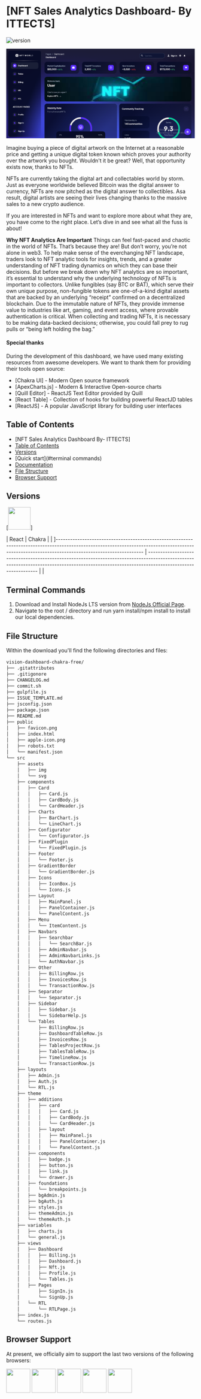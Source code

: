 # [NFT Sales Analytics Dashboard- By ITTECTS]

![version](https://img.shields.io/badge/version-1.0.0-blue.svg)

![Product Gif](src\assets\img\nft_readme.PNG)

Imagine buying a piece of digital artwork on the Internet at a reasonable price and getting a unique digital token known which proves your authority over the artwork you bought. Wouldn't it be great? Well, that opportunity exists now, thanks to NFTs.

NFTs are currently taking the digital art and collectables world by storm. Just as everyone worldwide believed Bitcoin was the digital answer to currency, NFTs are now pitched as the digital answer to collectibles. Asa result, digital artists are seeing their lives changing thanks to the massive sales to a new crypto audience. 

If you are interested in NFTs and want to explore more about what they are, you have come to the right place. Let’s dive in and see what all the fuss is about!

**Why NFT Analytics Are Important**
Things can feel fast-paced and chaotic in the world of NFTs. That’s because they are! But don’t worry, you’re not alone in web3. To help make sense of the everchanging NFT landscape, traders look to NFT analytic tools for insights, trends, and a greater understanding of NFT trading dynamics on which they can base their decisions.
But before we break down why NFT analytics are so important, it’s essential to understand why the underlying technology of NFTs is important to collectors. Unlike fungibles (say BTC or BAT), which serve their own unique purpose, non-fungible tokens are one-of-a-kind digital assets that are backed by an underlying “receipt” confirmed on a decentralized blockchain. Due to the immutable nature of NFTs, they provide immense value to industries like art, gaming, and event access, where provable authentication is critical.
When collecting and trading NFTs, it is necessary to be making data-backed decisions; otherwise, you could fall prey to rug pulls or “being left holding the bag.”


#### Special thanks

During the development of this dashboard, we have used many existing resources from awesome developers. We want to thank them for providing their tools open source:

- [Chakra UI] - Modern Open source framework
- [ApexCharts.js] - Modern & Interactive Open-source charts
- [Quill Editor] - ReactJS Text Editor provided by Quill
- [React Table] - Collection of hooks for building powerful ReactJD tables
- [ReactJS] - A popular JavaScript library for building user interfaces


## Table of Contents

- [NFT Sales Analytics Dashboard By- ITTECTS]
- [Table of Contents](#table-of-contents)
- [Versions](#versions)
- [Quick start](#terminal commands)
- [Documentation](#documentation)
- [File Structure](#file-structure)
- [Browser Support](#browser-support)

## Versions

[<img src="https://github.com/creativetimofficial/public-assets/blob/master/logos/react-logo.jpg?raw=true" width="60" height="60" />]

| React | Chakra |
| ]------------------------------------------------------------------------------------------------------------------------------------------------------------------------------------------------ | -------------------------------------------------------------------------------------------------------------------------------------------------------------------------------------------- |
| 

## Terminal Commands

1. Download and Install NodeJs LTS version from [NodeJs Official Page](https://nodejs.org/en/download/).
2. Navigate to the root / directory and run yarn install/npm install to install our local dependencies.

## File Structure

Within the download you'll find the following directories and files:

```
vision-dashboard-chakra-free/
├── .gitattributes
├── .gitigonore
├── CHANGELOG.md
├── commit.sh
├── gulpfile.js
├── ISSUE_TEMPLATE.md
├── jsconfig.json
├── package.json
├── README.md
├── public
│   ├── favicon.png
│   ├── index.html
│   ├── apple-icon.png
│   ├── robots.txt
│   └── manifest.json
└── src
    ├── assets
    │   ├── img
    │   └── svg
    ├── components
    │   ├── Card
    │   │   ├── Card.js
    │   │   ├── CardBody.js
    │   │   └── CardHeader.js
    │   ├── Charts
    │   │   ├── BarChart.js
    │   │   └── LineChart.js
    │   ├── Configurator
    │   │   └── Configurator.js
    │   ├── FixedPlugin
    │   │   └── FixedPlugin.js
    │   ├── Footer
    │   │   └── Footer.js
    │   ├── GradientBorder
    │   │   └── GradientBorder.js
    │   ├── Icons
    │   │   ├── IconBox.js
    │   │   └── Icons.js
    │   ├── Layout
    │   │   ├── MainPanel.js
    │   │   ├── PanelContainer.js
    │   │   └── PanelContent.js
    │   ├── Menu
    │   │   └── ItemContent.js
    │   ├── Navbars
    │   │   ├── Searchbar
    │   │   │   └── SearchBar.js
    │   │   ├── AdminNavbar.js
    │   │   ├── AdminNavbarLinks.js
    │   │   └── AuthNavbar.js
    │   ├── Other
    │   │   ├── BillingRow.js
    │   │   ├── InvoicesRow.js
    │   │   └── TransactionRow.js
    │   ├── Separator
    │   │   └── Separator.js
    │   ├── Sidebar
    │   │   ├── Sidebar.js
    │   │   └── SidebarHelp.js
    │   └── Tables
    │       ├── BillingRow.js
    │       ├── DashboardTableRow.js
    │       ├── InvoicesRow.js
    │       ├── TablesProjectRow.js
    │       ├── TablesTableRow.js
    │       ├── TimelineRow.js
    │       └── TransactionRow.js
    ├── layouts
    │   ├── Admin.js
    │   ├── Auth.js
    │   └── RTL.js
    ├── theme
    │   ├── additions
    │   │   ├── card
    │   │   │   ├── Card.js
    │   │   │   ├── CardBody.js
    │   │   │   └── CardHeader.js
    │   │   ├── layout
    │   │   │   ├── MainPanel.js
    │   │   │   ├── PanelContainer.js
    │   │   │   └── PanelContent.js
    │   ├── components
    │   │   ├── badge.js
    │   │   ├── button.js
    │   │   ├── link.js
    │   │   └── drawer.js
    │   ├── foundations
    │   │   └── breakpoints.js
    │   ├── bgAdmin.js
    │   ├── bgAuth.js
    │   ├── styles.js
    │   ├── themeAdmin.js
    │   └── themeAuth.js
    ├── variables
    │   ├── charts.js
    │   └── general.js
    ├── views
    │   ├── Dashboard
    │   │   ├── Billing.js
    │   │   ├── Dashboard.js
    │   │   ├── Nft.js
    │   │   ├── Profile.js
    │   │   └── Tables.js
    │   ├── Pages
    │       ├── SignIn.js
    │       └── SignUp.js
    │   └── RTL
    │       └── RTLPage.js
    ├── index.js
    └── routes.js
```

## Browser Support

At present, we officially aim to support the last two versions of the following browsers:

<img src="https://github.com/creativetimofficial/public-assets/blob/master/logos/chrome-logo.png?raw=true" width="64" height="64"> <img src="https://raw.githubusercontent.com/creativetimofficial/public-assets/master/logos/firefox-logo.png" width="64" height="64"> <img src="https://raw.githubusercontent.com/creativetimofficial/public-assets/master/logos/edge-logo.png" width="64" height="64"> <img src="https://raw.githubusercontent.com/creativetimofficial/public-assets/master/logos/safari-logo.png" width="64" height="64"> <img src="https://raw.githubusercontent.com/creativetimofficial/public-assets/master/logos/opera-logo.png" width="64" height="64">
